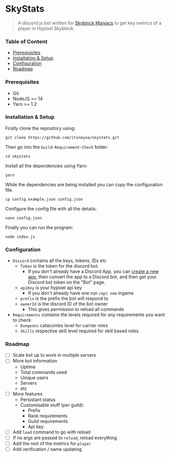 # SkyStats
> A discord.js bot written for [Skyblock Maniacs](https://discord.gg/maniacs) to get key metrics of a player in Hypixel Skyblock.

### Table of Content

- [Prerequisites](#prerequisites)
- [Installation & Setup](#installation--setup)
- [Configuration](#configuration)
- [Roadmap](#roadmap)

### Prerequisites
- Git
- NodeJS >= 14
- Yarn >= 1.2

### Installation & Setup

Firstly clone the repository using:
```
git clone https://github.com/itsneyoa/skystats.git
```
Then go into the `Guild-Requirement-Check` folder:
```
cd skystats
```
Install all the dependencies using Yarn:
```
yarn
```
While the dependencies are being installed you can copy the configuration file.
```
cp config.example.json config.json
```
Configure the config file with all the details:
```
nano config.json
```
Finally you can run the program:
```
node index.js
```

### Configuration

- `Discord` contains all the keys, tokens, IDs etc
    - `Token` is the token for the discord bot.
        - If you don't already have a Discord App, you can [create a new app](https://discord.com/developers), then convert the app to a Discord bot, and then get your Discord bot token on the "Bot" page.
    - `apiKey` is your hypixel api key
        - If you don't already have one run `/api new` ingame
    - `prefix` is the prefix the bot will respond to
    - `ownerId` is the discord ID of the bot owner
        - This gives permission to reload all commands
- `Requirements` contains the levels required for any requirements you want to check
    - `Dungeons` catacombs level for carrier roles
    - `Skills` respective skill level required for skill based roles

### Roadmap
- [ ] Scale bot up to work in multiple servers
- [ ] More bot information
    - Uptime
    - Total commands used
    - Unique users
    - Servers
    - etc
- [ ] More features
    - Persistant status
    - Customisable stuff (per guild):
        - Prefix
        - Rank requirements
        - Guild requirements
        - Api key
- [ ] Add `load` command to go with reload
- [ ] If no args are passed to `reload`, reload everything
- [ ] Add the rest of the metrics for `player`
- [ ] Add verification / name updating
